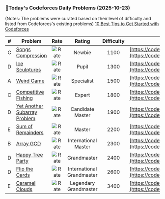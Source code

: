### 🌟Today's Codeforces Daily Problems (2025-10-23)
(Notes: The problems were curated based on their level of difficulty and listed from Codeforces's existing problems)
[10 Best Tips to Get Started with Codeforces](https://github.com/ika9810/Codeforces-Daily-Problems/blob/main/10%20Best%20Tips%20to%20Get%20Started%20with%20Codeforces.md)

| # | Problem | Rate| Rating | Difficulty | Contest |
|---| ----- | :--------: | :----------: | :----------: | ---------- |
|C|[Songs Compression](https://codeforces.com/contest/1015/problem/C)|![Rate](https://img.shields.io/badge/Newbie-1100-lightgrey)|Newbie|1100|[https://codeforces.com/contest/1015](https://codeforces.com/contest/1015)|
|D|[Ice Sculptures](https://codeforces.com/contest/158/problem/D)|![Rate](https://img.shields.io/badge/Pupil-1300-brightgreen)|Pupil|1300|[https://codeforces.com/contest/158](https://codeforces.com/contest/158)|
|A|[Weird Game](https://codeforces.com/contest/293/problem/A)|![Rate](https://img.shields.io/badge/Specialist-1500-9cf)|Specialist|1500|[https://codeforces.com/contest/293](https://codeforces.com/contest/293)|
|C|[Competitive Fishing](https://codeforces.com/contest/2042/problem/C)|![Rate](https://img.shields.io/badge/Expert-1800-blue)|Expert|1800|[https://codeforces.com/contest/2042](https://codeforces.com/contest/2042)|
|D|[Yet Another Subarray Problem](https://codeforces.com/contest/1197/problem/D)|![Rate](https://img.shields.io/badge/Candidate%20Master-1900-blueviolet)|Candidate Master|1900|[https://codeforces.com/contest/1197](https://codeforces.com/contest/1197)|
|E|[Sum of Remainders](https://codeforces.com/contest/616/problem/E)|![Rate](https://img.shields.io/badge/Master-2200-orange)|Master|2200|[https://codeforces.com/contest/616](https://codeforces.com/contest/616)|
|B|[Array GCD](https://codeforces.com/contest/623/problem/B)|![Rate](https://img.shields.io/badge/International%20Master-2300-orange)|International Master|2300|[https://codeforces.com/contest/623](https://codeforces.com/contest/623)|
|D|[Happy Tree Party](https://codeforces.com/contest/593/problem/D)|![Rate](https://img.shields.io/badge/Grandmaster-2400-red)|Grandmaster|2400|[https://codeforces.com/contest/593](https://codeforces.com/contest/593)|
|D|[Flip the Cards](https://codeforces.com/contest/1503/problem/D)|![Rate](https://img.shields.io/badge/International%20Grandmaster-2600-red)|International Grandmaster|2600|[https://codeforces.com/contest/1503](https://codeforces.com/contest/1503)|
|E|[Caramel Clouds](https://codeforces.com/contest/833/problem/E)|![Rate](https://img.shields.io/badge/Legendary%20Grandmaster-3400-red)|Legendary Grandmaster|3400|[https://codeforces.com/contest/833](https://codeforces.com/contest/833)|
